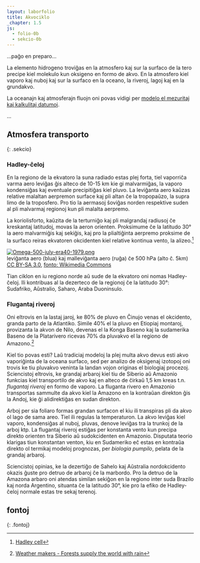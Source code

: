 ```yaml
---
layout: laborfolio
title: Akvociklo
_chapter: 1.5
js:
  - folio-0b
  - sekcio-0b
---
```


...paĝo en preparo...

La elemento hidrogeno troviĝas en la atmosfero kaj sur la surfaco de la tero precipe kiel molekulo kun oksigeno en formo de akvo. En la atmosfero kiel vaporo kaj nuboj kaj sur la surfaco en la oceano, la riveroj, lagoj kaj en la grundakvo.

La oceanajn kaj atmosferajn fluojn oni povas vidigi per [modelo el mezuritaj kaj kalkulitaj datumoj](https://earth.nullschool.net).

...

## Atmosfera transporto
{: .sekcio}

### Hadley-ĉeloj

En la regiono de la ekvatoro la suna radiado estas plej forta, tiel vaporriĉa varma aero leviĝas ĝis alteco de 10-15 km kie gi malvarmiĝas, la vaporo kondensiĝas kaj eventuale precipitiĝas kiel pluvo. La leviĝanta aero kaŭzas relative malaltan aerpremon surface kaj pli altan ĉe la tropopaŭzo, la supra limo de la troposfero. Pro tio la aermasoj ŝoviĝas norden respektive suden al pli malvarmaj regionoj kun pli malalta aerpremo. 

La koriolisforto, kaŭzita de la terturniĝo kaj pli malgrandaj radiusoj ĉe kreskantaj latitudoj, movas la aeron orienten. Proksimume ĉe la latitudo 30° la aero malvarmiĝis kaj sekiĝis, kaj pro la plialtiĝinta aerpremo proksime de la surfaco reiras ekvatoren okcidenten kiel relative kontinua vento, la alizeo.[^W1]

<p><a href="https://commons.wikimedia.org/wiki/File:Omega-500-july-era40-1979.png#/media/File:Omega-500-july-era40-1979.png"><img src="https://upload.wikimedia.org/wikipedia/commons/6/6b/Omega-500-july-era40-1979.png" alt="Omega-500-july-era40-1979.png"></a><br>
leviĝanta aero (blua) kaj malleviĝanta aero (ruĝa) ĉe 500 hPa (alto ĉ. 5km)
<br><a href="http://creativecommons.org/licenses/by-sa/3.0/" title="Creative Commons Attribution-Share Alike 3.0">CC BY-SA 3.0</a>, <a href="https://commons.wikimedia.org/w/index.php?curid=849148">fonto: Wikimedia Commons</a></p>

Tian ciklon en iu regiono norde aŭ sude de la ekvatoro oni nomas Hadley-ĉeloj. Ili kontribuas al la dezerteco de la regionoj ĉe la latitudo 30°: Sudafriko, Aŭstralio, Saharo, Araba Duoninsulo.
<!-- Cirkulantaj aermasoj transportantaj malsekecon cetere ekzistas ankaŭ pli norde kaj pli sude inter latitudoj 30°, 60° kaj la polusoj. -->

### Flugantaj riveroj

Oni eltrovis en la lastaj jaroj, ke 80% de pluvo en Ĉinujo venas el okcidento, granda parto de la Atlantiko. Simile 40% el la pluvo en Etiopiaj montaroj, provizanta la akvon de Nilo, devenas el la Konga Baseno kaj la sudamerika Baseno de la Platarivero ricevas 70% da pluvakvo el la regiono de Amazono.[^S1] 

Kiel tio povas esti? Laŭ tradiciaj modeloj la plej multa akvo devus esti akvo vaporiĝinta de la oceana surfaco, sed per analizo de oksigenaj izotopoj oni trovis ke tiu pluvakvo veninta la landan vojon originas el biologiaj procezoj. Sciencistoj eltrovis, ke grandaj arbaroj kiel tiu de Siberio aŭ Amazonio funkcias kiel transportilo de akvo kaj en alteco de ĉirkaŭ 1,5 km kreas t.n. *flugantaj riveroj* en formo de vaporo. La fluganta rivero en Amazonio transportas sammulte da akvo kiel la Amazono en la kontraŭan direkton ĝis la Andoj, kie ĝi alidirektiĝas en sudan direkton.

Arboj per sia foliaro formas grandan surfacon el kiu ili transpiras pli da akvo ol lago de sama areo. Tiel ili regulas la temperaturon. La akvo leviĝas kiel vaporo, kondensiĝas al nuboj, pluvas, denove leviĝas tra la trunkoj de la arboj ktp. La flugantaj riveroj estiĝas per konstanta vento kun precipa direkto orienten tra Siberio aŭ sudokcidenten en Amazonio. Disputata teorio klarigas tiun konstantan venton, kiu en Sudameriko eĉ estas en kontraŭa direkto ol termikaj modeloj prognozas, per *biologia pumpilo*, pelata de la grandaj arbaroj.

Sciencistoj opinias, ke la dezertiĝo de Sahelo kaj Aŭstralia nordokcidento okazis ĝuste pro detruo de arbaroj ĉe la marbordo. Pro la detruo de la Amazona arbaro oni atendas similan sekiĝon en la regiono inter suda Brazilo kaj norda Argentino, situanta ĉe la latitudo 30°, kie pro la efiko de Hadley-ĉeloj normale estas tre sekaj terenoj.



## fontoj
{: .fontoj}

[^W1]: [Hadley cell](https://en.wikipedia.org/wiki/Hadley_cell)

[^W2]: [Flying river](https://en.wikipedia.org/wiki/Flying_river)

[^W3]: [Biotic pump](https://en.wikipedia.org/wiki/Biotic_pump)

[^S1]: [Weather makers - Forests supply the world with rain](https://www.science.org/content/article/controversial-russian-theory-claims-forests-don-t-just-make-rain-they-make-wind)
